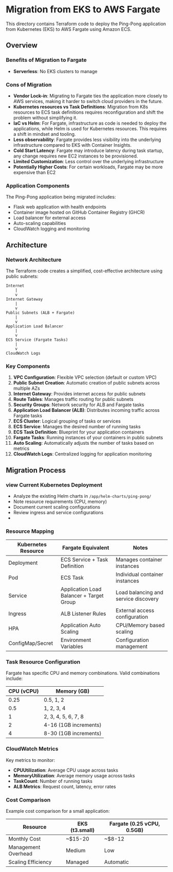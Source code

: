 # Migration from EKS to AWS Fargate

This directory contains Terraform code to deploy the Ping-Pong application from Kubernetes (EKS) to AWS Fargate using Amazon ECS. 

## Overview

### Benefits of Migration to Fargate

- **Serverless**: No EKS clusters to manage

### Cons of Migration 
- **Vendor Lock-in**: Migrating to Fargate ties the application more closely to AWS services, making it harder to switch cloud providers in the future.
- **Kubernetes resources vs Task Definitions**: Migration from K8s resources to ECS task definitions requires reconfiguration and shift the problem without simplifying it.
- **IaC vs Helm**: For Fargate, infrastructure as code is needed to deploy the applications, while Helm is used for Kubernetes resources. This requires a shift in mindset and tooling.
- **Less observability**: Fargate provides less visibility into the underlying infrastructure compared to EKS with Container Insights.
- **Cold Start Latency**: Fargate may introduce latency during task startup, any change requires new EC2 instances to be provisioned.
- **Limited Customization**: Less control over the underlying infrastructure
- **Potentially Higher Costs**: For certain workloads, Fargate may be more expensive than EC2


### Application Components

The Ping-Pong application being migrated includes:
- Flask web application with health endpoints
- Container image hosted on GitHub Container Registry (GHCR)
- Load balancer for external access
- Auto-scaling capabilities
- CloudWatch logging and monitoring

## Architecture

### Network Architecture

The Terraform code creates a simplified, cost-effective architecture using public subnets:

```
Internet
    |
    v
Internet Gateway
    |
    v
Public Subnets (ALB + Fargate)
    |
    v
Application Load Balancer
    |
    v
ECS Service (Fargate Tasks)
    |
    v
CloudWatch Logs
```

### Key Components

1. **VPC Configuration**: Flexible VPC selection (default or custom VPC)
2. **Public Subnet Creation**: Automatic creation of public subnets across multiple AZs
3. **Internet Gateway**: Provides internet access for public subnets
4. **Route Tables**: Manages traffic routing for public subnets
5. **Security Groups**: Network security for ALB and Fargate tasks
6. **Application Load Balancer (ALB)**: Distributes incoming traffic across Fargate tasks
7. **ECS Cluster**: Logical grouping of tasks or services
8. **ECS Service**: Manages the desired number of running tasks
9. **ECS Task Definition**: Blueprint for your application containers
10. **Fargate Tasks**: Running instances of your containers in public subnets
11. **Auto Scaling**: Automatically adjusts the number of tasks based on metrics
12. **CloudWatch Logs**: Centralized logging for application monitoring


## Migration Process

### view Current Kubernetes Deployment
   - Analyze the existing Helm charts in `/app/helm-charts/ping-pong/`
   - Note resource requirements (CPU, memory)
   - Document current scaling configurations
   - Review ingress and service configurations
   - 

### Resource Mapping

| Kubernetes Resource | Fargate Equivalent | Notes |
|--------------------|--------------------|-------|
| Deployment | ECS Service + Task Definition | Manages container instances |
| Pod | ECS Task | Individual container instances |
| Service | Application Load Balancer + Target Group | Load balancing and service discovery |
| Ingress | ALB Listener Rules | External access configuration |
| HPA | Application Auto Scaling | CPU/Memory based scaling |
| ConfigMap/Secret | Environment Variables | Configuration management |

### Task Resource Configuration

Fargate has specific CPU and memory combinations. Valid combinations include:

| CPU (vCPU) | Memory (GB) |
|------------|-------------|
| 0.25 | 0.5, 1, 2 |
| 0.5 | 1, 2, 3, 4 |
| 1 | 2, 3, 4, 5, 6, 7, 8 |
| 2 | 4-16 (1GB increments) |
| 4 | 8-30 (1GB increments) |



### CloudWatch Metrics

Key metrics to monitor:
- **CPUUtilization**: Average CPU usage across tasks
- **MemoryUtilization**: Average memory usage across tasks
- **TaskCount**: Number of running tasks
- **ALB Metrics**: Request count, latency, error rates

### Cost Comparison

Example cost comparison for a small application:

| Resource | EKS (t3.small) | Fargate (0.25 vCPU, 0.5GB) |
|----------|---------------|--------------------------|
| Monthly Cost | ~$15-20 | ~$8-12 |
| Management Overhead | Medium | Low |
| Scaling Efficiency | Managed | Automatic |
